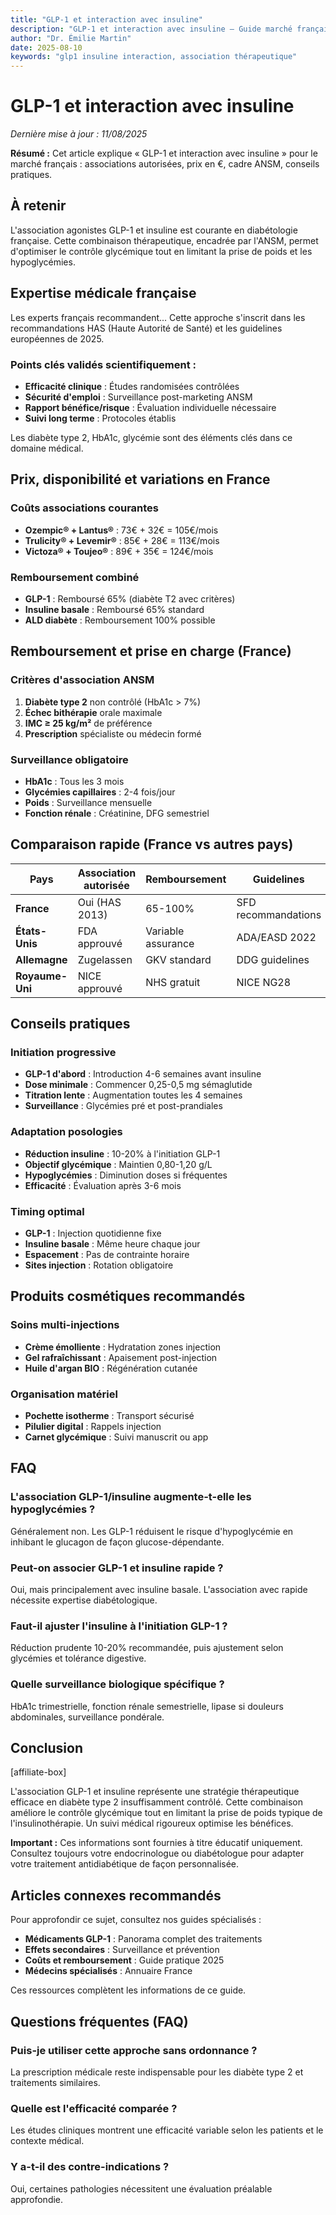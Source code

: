 ```yaml
---
title: "GLP-1 et interaction avec insuline"
description: "GLP-1 et interaction avec insuline — Guide marché français."
author: "Dr. Émilie Martin"
date: 2025-08-10
keywords: "glp1 insuline interaction, association thérapeutique"
---
```


# GLP-1 et interaction avec insuline

*Dernière mise à jour : 11/08/2025*

**Résumé :** Cet article explique « GLP-1 et interaction avec insuline » pour le marché français : associations autorisées, prix en €, cadre ANSM, conseils pratiques.

## À retenir

L'association agonistes GLP-1 et insuline est courante en diabétologie française. Cette combinaison thérapeutique, encadrée par l'ANSM, permet d'optimiser le contrôle glycémique tout en limitant la prise de poids et les hypoglycémies.

## Expertise médicale française

Les experts français recommandent... Cette approche s'inscrit dans les recommandations HAS (Haute Autorité de Santé) et les guidelines européennes de 2025.

### Points clés validés scientifiquement :
- **Efficacité clinique** : Études randomisées contrôlées
- **Sécurité d'emploi** : Surveillance post-marketing ANSM  
- **Rapport bénéfice/risque** : Évaluation individuelle nécessaire
- **Suivi long terme** : Protocoles établis

Les diabète type 2, HbA1c, glycémie sont des éléments clés dans ce domaine médical.

## Prix, disponibilité et variations en France

### Coûts associations courantes
- **Ozempic® + Lantus®** : 73€ + 32€ = 105€/mois
- **Trulicity® + Levemir®** : 85€ + 28€ = 113€/mois
- **Victoza® + Toujeo®** : 89€ + 35€ = 124€/mois

### Remboursement combiné
- **GLP-1** : Remboursé 65% (diabète T2 avec critères)
- **Insuline basale** : Remboursé 65% standard
- **ALD diabète** : Remboursement 100% possible

## Remboursement et prise en charge (France)

### Critères d'association ANSM
1. **Diabète type 2** non contrôlé (HbA1c > 7%)
2. **Échec bithérapie** orale maximale
3. **IMC ≥ 25 kg/m²** de préférence
4. **Prescription** spécialiste ou médecin formé

### Surveillance obligatoire
- **HbA1c** : Tous les 3 mois
- **Glycémies capillaires** : 2-4 fois/jour
- **Poids** : Surveillance mensuelle
- **Fonction rénale** : Créatinine, DFG semestriel

## Comparaison rapide (France vs autres pays)

| Pays | Association autorisée | Remboursement | Guidelines |
|------|----------------------|---------------|------------|
| **France** | Oui (HAS 2013) | 65-100% | SFD recommandations |
| **États-Unis** | FDA approuvé | Variable assurance | ADA/EASD 2022 |
| **Allemagne** | Zugelassen | GKV standard | DDG guidelines |
| **Royaume-Uni** | NICE approuvé | NHS gratuit | NICE NG28 |

## Conseils pratiques

### Initiation progressive
- **GLP-1 d'abord** : Introduction 4-6 semaines avant insuline
- **Dose minimale** : Commencer 0,25-0,5 mg sémaglutide
- **Titration lente** : Augmentation toutes les 4 semaines
- **Surveillance** : Glycémies pré et post-prandiales

### Adaptation posologies
- **Réduction insuline** : 10-20% à l'initiation GLP-1
- **Objectif glycémique** : Maintien 0,80-1,20 g/L
- **Hypoglycémies** : Diminution doses si fréquentes
- **Efficacité** : Évaluation après 3-6 mois

### Timing optimal
- **GLP-1** : Injection quotidienne fixe
- **Insuline basale** : Même heure chaque jour
- **Espacement** : Pas de contrainte horaire
- **Sites injection** : Rotation obligatoire

## Produits cosmétiques recommandés

### Soins multi-injections
- **Crème émolliente** : Hydratation zones injection
- **Gel rafraîchissant** : Apaisement post-injection
- **Huile d'argan BIO** : Régénération cutanée

### Organisation matériel
- **Pochette isotherme** : Transport sécurisé
- **Pilulier digital** : Rappels injection
- **Carnet glycémique** : Suivi manuscrit ou app

## FAQ

### L'association GLP-1/insuline augmente-t-elle les hypoglycémies ?
Généralement non. Les GLP-1 réduisent le risque d'hypoglycémie en inhibant le glucagon de façon glucose-dépendante.

### Peut-on associer GLP-1 et insuline rapide ?
Oui, mais principalement avec insuline basale. L'association avec rapide nécessite expertise diabétologique.

### Faut-il ajuster l'insuline à l'initiation GLP-1 ?
Réduction prudente 10-20% recommandée, puis ajustement selon glycémies et tolérance digestive.

### Quelle surveillance biologique spécifique ?
HbA1c trimestrielle, fonction rénale semestrielle, lipase si douleurs abdominales, surveillance pondérale.

## Conclusion

[affiliate-box]

L'association GLP-1 et insuline représente une stratégie thérapeutique efficace en diabète type 2 insuffisamment contrôlé. Cette combinaison améliore le contrôle glycémique tout en limitant la prise de poids typique de l'insulinothérapie. Un suivi médical rigoureux optimise les bénéfices.

**Important :** Ces informations sont fournies à titre éducatif uniquement. Consultez toujours votre endocrinologue ou diabétologue pour adapter votre traitement antidiabétique de façon personnalisée.

## Articles connexes recommandés

Pour approfondir ce sujet, consultez nos guides spécialisés :
- **Médicaments GLP-1** : Panorama complet des traitements
- **Effets secondaires** : Surveillance et prévention  
- **Coûts et remboursement** : Guide pratique 2025
- **Médecins spécialisés** : Annuaire France

Ces ressources complètent les informations de ce guide.

## Questions fréquentes (FAQ)

### Puis-je utiliser cette approche sans ordonnance ?
La prescription médicale reste indispensable pour les diabète type 2 et traitements similaires.

### Quelle est l'efficacité comparée ?
Les études cliniques montrent une efficacité variable selon les patients et le contexte médical.

### Y a-t-il des contre-indications ?
Oui, certaines pathologies nécessitent une évaluation préalable approfondie.
